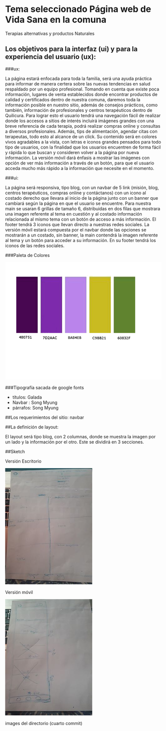 # Tema seleccionado Página web de Vida Sana en la comuna

Terapias alternativas y productos Naturales

## Los objetivos para la interfaz (ui) y para la experiencia del usuario (ux):

###ux:

La página estará enfocada para toda la familia, será una ayuda práctica para informar de manera certera sobre las nuevas tendencias en salud respaldado por un equipo profesional. Tomando en cuenta que existe poca información, lugares de venta establecidos donde encontrar productos de calidad  y certificados dentro de nuestra comuna, daremos  toda la información posible en nuestro sitio, además de consejos prácticos, como también, información de profesionales y centros terapéuticos dentro de Quilicura.
Para lograr esto el usuario tendrá una navegación fácil de realizar donde los accesos a sitios de interés incluirá imágenes grandes con una breve referencia de cada terapia, podrá realizar compras online y consultas a diversos profesionales. Además, tips  de alimentación, agendar citas con terapeutas, todo esto al alcance de un click.
Su contenido será en colores vivos agradables a la vista,  con letras e iconos grandes pensados para todo tipo de usuarios, con la finalidad que los usuarios encuentren de forma fácil y rápida lo que buscan y consideren volver a la página por nueva información.
La versión móvil dará énfasis a mostrar las imágenes con opción de ver más información a través de un botón, para que el usuario acceda mucho más rápido a la información que necesite en el momento.


###ui: 

La página será responsiva, tipo blog, con un navbar de 5 link (misión, blog, centros terapéuticos, compras online y contáctanos) con  un icono al costado derecho que llevara al inicio de la página junto con un banner que cambiará según la página en que el usuario se encuentre.
Para nuestra main se usaran 6 grillas de tamaño 6, distribuidas en dos filas que mostrara una imagen referente al tema en cuestión y al costado información relacionada al mismo tema con un botón de acceso a más información.
El footer tendrá 3 iconos que llevan directo a nuestras redes sociales.
La versión móvil estará compuesta por el navbar donde las opciones se mostrarán a un costado, sin banner, la main contendrá la imagen referente al tema y un botón para acceder a su información. En su footer tendrá los iconos de las redes sociales.

###Paleta de Colores

![paleta de colores](README_img/paleta_colores.png)

###Tipografía sacada de google fonts

- títulos: Galada
- Navbar : Song Myung
- párrafos: Song Myung 

##Los requerimientos del sitio:
 navbar 

##La definición de layout:

El layout será  tipo blog, con 2 columnas, donde se muestra la imagen por un lado y la información por el otro. Este se dividirá en  3 secciones. 

##Sketch

Versión Escritorio

![Versión Escritorio](README_img/escritorio.jpg)

Versión móvil

![Versión móvil](README_img/movil.jpg)


images del directorio (cuarto commit)





